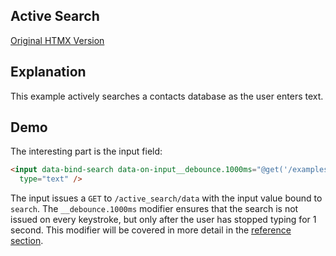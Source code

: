 ## Active Search

[Original HTMX Version](https://htmx.org/examples/active-search/)

## Explanation

This example actively searches a contacts database as the user enters text.

## Demo

<div>
  <div id="active_search" data-init="@get('/examples/active_search/updates')"></div>
</div>

The interesting part is the input field:

```html
<input data-bind-search data-on-input__debounce.1000ms="@get('/examples/active_search/data')" placeholder="Search..."
  type="text" />
```

The input issues a `GET` to `/active_search/data` with the input value bound to `search`. The `__debounce.1000ms`
modifier ensures that the search is not issued on every keystroke, but only after the user has stopped typing for 1
second. This modifier will be covered in more detail in the [reference section](/reference).